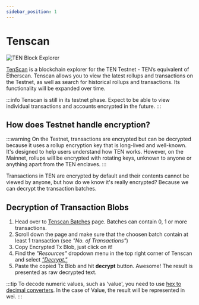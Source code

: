 ```yaml
---
sidebar_position: 1
---
```


# Tenscan

![TEN Block Explorer](../assets/obscuroscan.png)

[TenScan](https://tenscan.io) is a blockchain explorer for the TEN Testnet - TEN’s equivalent of Etherscan. Tenscan allows you to view the latest rollups and transactions on the Testnet, as well as search for historical rollups and transactions. Its functionality will be expanded over time.

:::info
Tenscan is still in its testnet phase. Expect to be able to view individual transactions and accounts encrypted in the future.
:::

## How does Testnet handle encryption?

:::warning
On the Testnet, transactions are encrypted but can be decrypted because it uses a rollup encryption key that is long-lived and well-known. It's designed to help users understand how TEN works. However, on the Mainnet, rollups will be encrypted with rotating keys, unknown to anyone or anything apart from the TEN enclaves.
:::

Transactions in TEN are encrypted by default and their contents cannot be viewed by anyone, but how do we know it's really encrypted? Because we can decrypt the transaction batches. 

## Decryption of Transaction Blobs

1. Head over to [Tenscan Batches](https://tenscan.io/batches) page. Batches can contain 0, 1 or more transactions.
2. Scroll down the page and make sure that the choosen batch contain at least 1 transaction (see *"No. of Transactions"*)
3. Copy Encrypted Tx Blob, just click on it!
4. Find the *"Resources"* dropdown menu in the top right corner of Tenscan and select 
[*"Decrypt."*](https://tenscan.io/resources/decrypt)
5. Paste the copied Tx Blob and hit **decrypt** button. Awesome! The result is presented as raw decrypted text.

:::tip
To decode numeric values, such as 'value', you need to use [hex to decimal converters](https://www.binaryhexconverter.com/hex-to-decimal-converter). In the case of Value, the result will be represented in wei. 
:::
